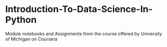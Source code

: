 # Introduction-To-Data-Science-In-Python
Module notebooks and Assignments from the course offered by University of Michigan on Coursera
